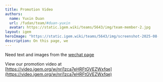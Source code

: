```yaml
---
title: Promotion Video
authors:
  name: Yuxin Duan
  url: /fudan/team/#duan-yuxin
  avatar: https://static.igem.wiki/teams/5643/img/team-member-2.jpg
layout: igem
heroImage: "https://static.igem.wiki/teams/5643/img/screenshot-2025-08-06-at-21-23-43.webp"
description: On this page, we
---
```


Need text and images from the [wechat page](https://mp.weixin.qq.com/s?__biz=MzU2ODA2MTY1MQ==&mid=2247488205&idx=1&sn=d0382734adcacea8da302debd283fa68&chksm=fc92e971cbe56067bb1f4fa6618174f96a225104049e554a2d8a253f7c4c536191caaee8d4e6&scene=178&cur_album_id=3718300648232550407&search_click_id=#rd)

View our promotion video at [https://video.igem.org/w/nri1zca7eHRFtGVEZWxfqe](https://video.igem.org/w/nri1zca7eHRFtGVEZWxfqe)
